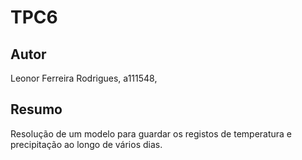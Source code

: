 # TPC6

## Autor 

Leonor Ferreira Rodrigues, a111548,



## Resumo

 Resolução de um modelo para guardar os registos de temperatura e precipitação ao longo de vários dias.
